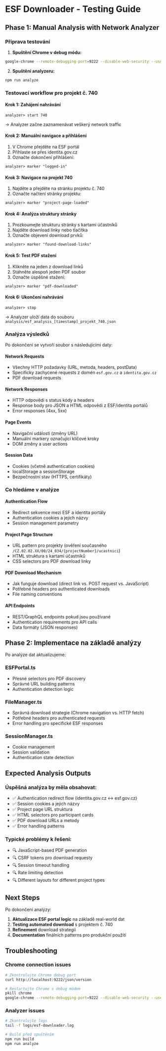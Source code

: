 # ESF Downloader - Testing Guide

## Phase 1: Manual Analysis with Network Analyzer

### Příprava testování

1. **Spuštění Chrome v debug módu:**
```bash
google-chrome --remote-debugging-port=9222 --disable-web-security --user-data-dir=/tmp/chrome-debug
```

2. **Spuštění analyzeru:**
```bash
npm run analyze
```

### Testovací workflow pro projekt č. 740

#### Krok 1: Zahájení nahrávání
```
analyzer> start 740
```
→ Analyzer začne zaznamenávat veškerý network traffic

#### Krok 2: Manuální navigace a přihlášení
1. V Chrome přejděte na ESF portál
2. Přihlaste se přes identita.gov.cz
3. Označte dokončení přihlášení:
```
analyzer> marker "logged-in"
```

#### Krok 3: Navigace na projekt 740
1. Najděte a přejděte na stránku projektu č. 740
2. Označte načtení stránky projektu:
```
analyzer> marker "project-page-loaded"
```

#### Krok 4: Analýza struktury stránky
1. Prozkoumejte strukturu stránky s kartami účastníků
2. Najděte download linky nebo tlačítka
3. Označte objevení download prvků:
```
analyzer> marker "found-download-links"
```

#### Krok 5: Test PDF stažení
1. Klikněte na jeden z download linků
2. Stáhněte alespoň jeden PDF soubor
3. Označte úspěšné stažení:
```
analyzer> marker "pdf-downloaded"
```

#### Krok 6: Ukončení nahrávání
```
analyzer> stop
```
→ Analyzer uloží data do souboru `analysis/esf_analysis_[timestamp]_projekt_740.json`

### Analýza výsledků

Po dokončení se vytvoří soubor s následujícími daty:

#### Network Requests
- Všechny HTTP požadavky (URL, metoda, headers, postData)
- Specificky zachycené requests z domén `esf.gov.cz` a `identita.gov.cz`
- PDF download requests

#### Network Responses  
- HTTP odpovědi s status kódy a headers
- Response body pro JSON a HTML odpovědi z ESF/identita portálů
- Error responses (4xx, 5xx)

#### Page Events
- Navigační události (změny URL)
- Manuální markery označující klíčové kroky
- DOM změny a user actions

#### Session Data
- Cookies (včetně authentication cookies)
- localStorage a sessionStorage
- Bezpečnostní stav (HTTPS, certifikáty)

### Co hledáme v analýze

#### Authentication Flow
- Redirect sekvence mezi ESF a identita portály
- Authentication cookies a jejich názvy
- Session management parametry

#### Project Page Structure
- URL pattern pro projekty (ověření současného `/CZ.02.02.XX/00/24_034/{projectNumber}/ucastnici`)
- HTML struktura s kartami účastníků
- CSS selectors pro PDF download linky

#### PDF Download Mechanism
- Jak funguje download (direct link vs. POST request vs. JavaScript)
- Potřebné headers pro authenticated downloads
- File naming conventions

#### API Endpoints
- REST/GraphQL endpoints pokud jsou používané
- Authentication requirements pro API calls
- Data formáty (JSON responses)

## Phase 2: Implementace na základě analýzy

Po analýze dat aktualizujeme:

### ESFPortal.ts
- Přesné selectors pro PDF discovery
- Správné URL building patterns
- Authentication detection logic

### FileManager.ts
- Správná download strategie (Chrome navigation vs. HTTP fetch)
- Potřebné headers pro authenticated requests
- Error handling pro specifické ESF responses

### SessionManager.ts
- Cookie management
- Session validation
- Authentication state detection

## Expected Analysis Outputs

### Úspěšná analýza by měla obsahovat:
- ✅ Authentication redirect flow (identita.gov.cz ↔ esf.gov.cz)
- ✅ Session cookies a jejich názvy
- ✅ Project page URL struktura
- ✅ HTML selectors pro participant cards
- ✅ PDF download URLs a metody
- ✅ Error handling patterns

### Typické problémy k řešení:
- 🔍 JavaScript-based PDF generation
- 🔍 CSRF tokens pro download requesty
- 🔍 Session timeout handling
- 🔍 Rate limiting detection
- 🔍 Different layouts for different project types

## Next Steps

Po dokončení analýzy:

1. **Aktualizace ESF portal logic** na základě real-world dat
2. **Testing automated download** s projektem č. 740
3. **Refinement** download strategií
4. **Documentation** finálních patterns pro produkční použití

## Troubleshooting

### Chrome connection issues
```bash
# Zkontrolujte Chrome debug port
curl http://localhost:9222/json/version

# Restartujte Chrome s debug módem
pkill chrome
google-chrome --remote-debugging-port=9222 --disable-web-security --user-data-dir=/tmp/chrome-debug
```

### Analyzer issues
```bash
# Zkontrolujte logs
tail -f logs/esf-downloader.log

# Build před spuštěním
npm run build
npm run analyze
```